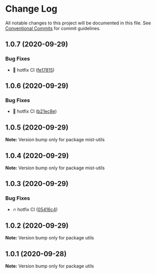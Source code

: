 # Change Log

All notable changes to this project will be documented in this file.
See [Conventional Commits](https://conventionalcommits.org) for commit guidelines.

## 1.0.7 (2020-09-29)


### Bug Fixes

* :construction_worker: hotfix CI ([fe17815](https://github.com/FranciscoFornell/MIST/commit/fe17815be02f1294682adb614fcd066dadc1bcc1))





## 1.0.6 (2020-09-29)


### Bug Fixes

* :construction_worker: hotfix CI ([b21ec8e](https://github.com/FranciscoFornell/MIST/commit/b21ec8ee2fb549a6cfc75cbbabf51544621b9747))





## 1.0.5 (2020-09-29)

**Note:** Version bump only for package mist-utils





## 1.0.4 (2020-09-29)

**Note:** Version bump only for package mist-utils





## 1.0.3 (2020-09-29)


### Bug Fixes

* :fire: hotfix CI ([05416c4](https://github.com/FranciscoFornell/MIST/commit/05416c40b7c008f3ce52f5184ee76f67c7f85973))





## 1.0.2 (2020-09-29)

**Note:** Version bump only for package utils

## 1.0.1 (2020-09-28)

**Note:** Version bump only for package utils
